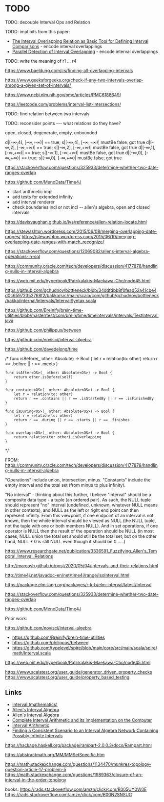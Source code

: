 # TODO

TODO: decouple Interval Ops and Relation

TODO: impl bits from this paper:

- [The Interval Overlapping Relation as Basic Tool for Defining Interval Comparisons](10.1.1.184.440.pdf) - encode interval overlappings
- [Parallel Detection of Interval Overlapping](10.1.1.1004.9901.pdf) - encode interval overlappings


TODO: write the meaning of r1 ... r4

https://www.baeldung.com/cs/finding-all-overlapping-intervals

https://www.geeksforgeeks.org/check-if-any-two-intervals-overlap-among-a-given-set-of-intervals/

https://www.ncbi.nlm.nih.gov/pmc/articles/PMC6188649/


https://leetcode.com/problems/interval-list-intersections/

TODO: find relation between two intervals

TODO: reconsider points --- what relations do they have?

open, closed, degenerate, empty, unbounded

d|[-∞,4], [-∞,+∞)| == true; s|[-∞,4], [-∞,+∞)| mustBe false, got true
d|[-∞,2], [-∞,+∞)| == true; s|[-∞,2], [-∞,+∞)| mustBe false, got true
d|[-∞,1], [-∞,+∞)| == true; s|[-∞,1], [-∞,+∞)| mustBe false, got true
d|[-∞,0], [-∞,+∞)| == true; s|[-∞,0], [-∞,+∞)| mustBe false, got true


https://stackoverflow.com/questions/325933/determine-whether-two-date-ranges-overlap

https://github.com/MenoData/Time4J

- start arithmetic impl
- add tests for extended infinity
- add interval renderer
- check boundaries incl or not incl -- allen's algebra, open and closed intervals

https://davisvaughan.github.io/ivs/reference/allen-relation-locate.html

https://stewashton.wordpress.com/2015/06/08/merging-overlapping-date-ranges/
https://stewashton.wordpress.com/2015/06/10/merging-overlapping-date-ranges-with-match_recognize/

https://stackoverflow.com/questions/12069082/allens-interval-algebra-operations-in-sql

https://community.oracle.com/tech/developers/discussion/4177878/handling-nulls-in-interval-algebra


https://web.mit.edu/hyperbook/Patrikalakis-Maekawa-Cho/node45.html

https://github.com/gchudnov/bottleneck/blob/34ddfdbb8f0fead52a41cbe4d0c65972352768f2/bakka/src/main/scala/com/github/gchudnov/bottleneck/bakka/internal/intervals/IntervalSyntax.scala

https://github.com/Breinify/brein-time-utilities/blob/master/test/com/brein/time/timeintervals/intervals/TestInterval.java

https://github.com/philippus/between

https://github.com/novisci/interval-algebra


https://github.com/davedelong/time

/*
    func isBefore<OS>(_ other: Absolute<OS>) -> Bool {
        let r = relation(to: other)
        return r == .before || r == .meets
    }

    func isAfter<OS>(_ other: Absolute<OS>) -> Bool {
        return other.isBefore(self)
    }

    func contains<OS>(_ other: Absolute<OS>) -> Bool {
        let r = relation(to: other)
        return r == .contains || r == .isStartedBy || r == .isFinishedBy
    }

    func isDuring<OS>(_ other: Absolute<OS>) -> Bool {
        let r = relation(to: other)
        return r == .during || r == .starts || r == .finishes
    }

    func overlaps<OS>(_ other: Absolute<OS>) -> Bool {
        return relation(to: other).isOverlapping
    }
*/

FROM:
https://community.oracle.com/tech/developers/discussion/4177878/handling-nulls-in-interval-algebra

"Operations" include union, intersection, minus. "Constants" include the empty interval and the total set (from minus to plus infinity).

"No interval" - thinking about this further, I believe "interval" should be a composite data type - a tuple (an ordered pair). As such, the NULL tuple should represent "no" interval (undefined, unknown, whatever NULL means in other contexts), and NULL as the left or right end point can then represent infinity. From this viewpoint, if one endpoint of an interval is not known, then the whole interval should be viewed as NULL (the NULL tuple, not the tuple with one or both members NULL). And in set operations, if one operator is NULL then the result of the operation should be NULL (in most cases; NULL union the total set should still be the total set, but on the other hand, NULL * 0 is still NULL even though it should be 0......)

https://www.researchgate.net/publication/3336591_Fuzzifying_Allen's_Temporal_Interval_Relations

http://marcosh.github.io/post/2020/05/04/intervals-and-their-relations.html


http://time4j.net/javadoc-en/net/time4j/range/IsoInterval.html

https://package.elm-lang.org/packages/r-k-b/elm-interval/latest/Interval

https://stackoverflow.com/questions/325933/determine-whether-two-date-ranges-overlap

https://github.com/MenoData/Time4J


Prior work: 

https://github.com/novisci/interval-algebra

- https://github.com/Breinify/brein-time-utilities
- https://github.com/philippus/between
- https://github.com/typelevel/spire/blob/main/core/src/main/scala/spire/math/Interval.scala

https://web.mit.edu/hyperbook/Patrikalakis-Maekawa-Cho/node45.html

https://www.scalatest.org/user_guide/generator_driven_property_checks
https://www.scalatest.org/user_guide/property_based_testing




## Links

- [Interval (mathematics)](https://en.wikipedia.org/wiki/Interval_(mathematics))
- [Allen's Interval Algebra](https://en.wikipedia.org/wiki/Allen%27s_interval_algebra)
- [Allen's Interval Algebra](https://www.ics.uci.edu/~alspaugh/cls/shr/allen.html)
- [Complete Interval Arithmetic and its Implementation on the Computer](https://www.math.kit.edu/ianm2/~kulisch/media/arjpkx.pdf)
- [Interval Arithmetic](https://web.mit.edu/hyperbook/Patrikalakis-Maekawa-Cho/node45.html)
- [Finding a Consistent Scenario to an Interval Algebra Network Containing Possibly Infinite Intervals](https://citeseerx.ist.psu.edu/viewdoc/download?doi=10.1.1.430.1918&rep=rep1&type=pdf)


https://hackage.haskell.org/package/rampart-2.0.0.3/docs/Rampart.html


https://abstractmath.org/MM/MMSetSpecific.htm


https://math.stackexchange.com/questions/1134470/munkres-topology-question-article-17-problem-5
https://math.stackexchange.com/questions/1989363/closure-of-an-interval-in-the-order-topology


books:
https://rads.stackoverflow.com/amzn/click/com/B005UY0W0E
https://rads.stackoverflow.com/amzn/click/com/B00N2SNSUG
